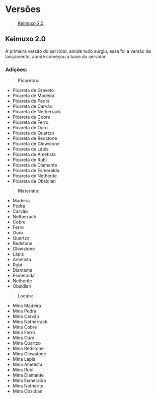 # Versões

> [Keimuxo 2.0](https://github.com/JapaSpirit/Keimuxo-2.0/blob/main/VERS%C3%95ES.md#keimuxo-20)

## Keimuxo 2.0

A primeira versão do servidor, aonde tudo surgiu, essa foi a versão de lançamento, aonde começou a base do servidor.

### Adições:

> **Picaretas:**

- Picareta de Graveto
- Picareta de Madeira
- Picareta de Pedra
- Picareta de Carvão
- Picareta de Netherrack
- Picareta de Cobre
- Picareta de Ferro
- Picareta de Ouro
- Picareta de Quartzo
- Picareta de Redstone
- Picareta de Glowstone
- Picareta de Lápis
- Picareta de Ametista
- Picareta de Rubi
- Picareta de Diamante
- Picareta de Esmeralda
- Picareta de Netherite
- Picareta de Obsidian

> **Materiais:**

- Madeira
- Pedra
- Carvão
- Netherrack
- Cobre
- Ferro
- Ouro
- Quartzo
- Redstone
- Glowstone
- Lápis
- Ametista
- Rubi
- Diamante
- Esmeralda
- Netherite
- Obsidian

> **Locais:**

- Mina Madeira
- Mina Pedra
- Mina Carvão
- Mina Netherrack
- Mina Cobre
- Mina Ferro
- Mina Ouro
- Mina Quartzo
- Mina Redstone
- Mina Glowstone
- Mina Lápis
- Mina Ametista
- Mina Rubi
- Mina Diamante
- Mina Esmeralda
- Mina Netherite
- Mina Obsidian
